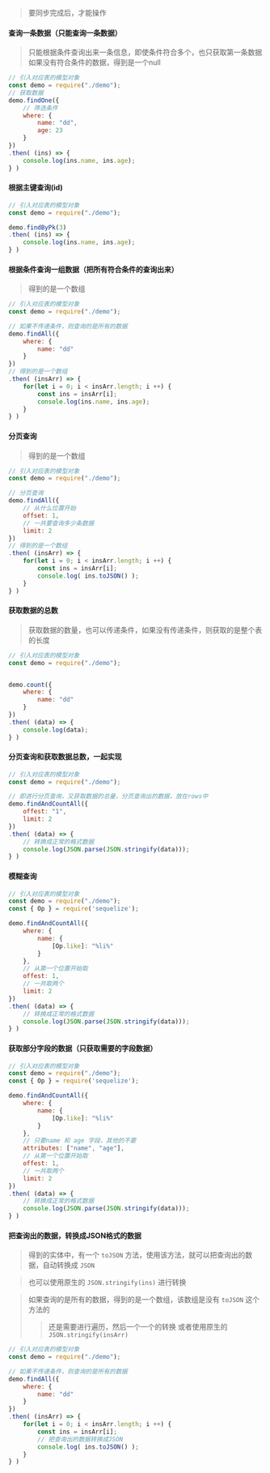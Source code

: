 > 要同步完成后，才能操作


#### 查询一条数据（只能查询一条数据）
> 只能根据条件查询出来一条信息，即使条件符合多个，也只获取第一条数据
> 如果没有符合条件的数据，得到是一个null
```js
// 引入对应表的模型对象
const demo = require("./demo");
// 获取数据
demo.findOne({
    // 筛选条件
    where: {
        name: "dd",
        age: 23
    }
})
.then( (ins) => {
    console.log(ins.name, ins.age);
} )
```




#### 根据主键查询(id)
```js
// 引入对应表的模型对象
const demo = require("./demo");

demo.findByPk(3)
.then( (ins) => {
    console.log(ins.name, ins.age);
} )
```



#### 根据条件查询一组数据（把所有符合条件的查询出来）
> 得到的是一个数组
```js
// 引入对应表的模型对象
const demo = require("./demo");

// 如果不传递条件，则查询的是所有的数据
demo.findAll({
    where: {
        name: "dd"
    }
})
// 得到的是一个数组
.then( (insArr) => {
    for(let i = 0; i < insArr.length; i ++) {
        const ins = insArr[i];
        console.log(ins.name, ins.age);
    }
} )
```





#### 分页查询
> 得到的是一个数组

```js
// 引入对应表的模型对象
const demo = require("./demo");

// 分页查询
demo.findAll({
    // 从什么位置开始
    offset: 1,
    // 一共要查询多少条数据
    limit: 2
})
// 得到的是一个数组
.then( (insArr) => {
    for(let i = 0; i < insArr.length; i ++) {
        const ins = insArr[i];
        console.log( ins.toJSON() );
    }
} )
```




#### 获取数据的总数
> 获取数据的数量，也可以传递条件，如果没有传递条件，则获取的是整个表的长度
```js
// 引入对应表的模型对象
const demo = require("./demo");


demo.count({
    where: {
        name: "dd"
    }
})
.then( (data) => {
    console.log(data);
} )
```





#### 分页查询和获取数据总数，一起实现
```js
// 引入对应表的模型对象
const demo = require("./demo");

// 即进行分页查询，又获取数据的总量，分页查询出的数据，放在rows中
demo.findAndCountAll({
    offest: "1",
    limit: 2
})
.then( (data) => {
    // 转换成正常的格式数据
    console.log(JSON.parse(JSON.stringify(data)));
} )
```






#### 模糊查询
```js
// 引入对应表的模型对象
const demo = require("./demo");
const { Op } = require('sequelize');

demo.findAndCountAll({
    where: {
        name: {
            [Op.like]: "%li%"
        }
    },
    // 从第一个位置开始取
    offest: 1,
    // 一共取两个
    limit: 2
})
.then( (data) => {
    // 转换成正常的格式数据
    console.log(JSON.parse(JSON.stringify(data)));
} )
```







#### 获取部分字段的数据（只获取需要的字段数据）
```js
// 引入对应表的模型对象
const demo = require("./demo");
const { Op } = require('sequelize');

demo.findAndCountAll({
    where: {
        name: {
            [Op.like]: "%li%"
        }
    },
    // 只要name 和 age 字段，其他的不要
    attributes: ["name", "age"],
    // 从第一个位置开始取
    offest: 1,
    // 一共取两个
    limit: 2
})
.then( (data) => {
    // 转换成正常的格式数据
    console.log(JSON.parse(JSON.stringify(data)));
} )
```






#### 把查询出的数据，转换成JSON格式的数据
> 得到的实体中，有一个 `toJSON` 方法，使用该方法，就可以把查询出的数据，自动转换成 `JSON`

> 也可以使用原生的 `JSON.stringify(ins)` 进行转换

> 如果查询的是所有的数据，得到的是一个数组，该数组是没有 `toJSON` 这个方法的
>> 还是需要进行遍历，然后一个一个的转换
>> 或者使用原生的 `JSON.stringify(insArr)`

```js
// 引入对应表的模型对象
const demo = require("./demo");

// 如果不传递条件，则查询的是所有的数据
demo.findAll({
    where: {
        name: "dd"
    }
})
.then( (insArr) => {
    for(let i = 0; i < insArr.length; i ++) {
        const ins = insArr[i];
        // 把查询出的数据转换成JSON
        console.log( ins.toJSON() );
    }
} )
```